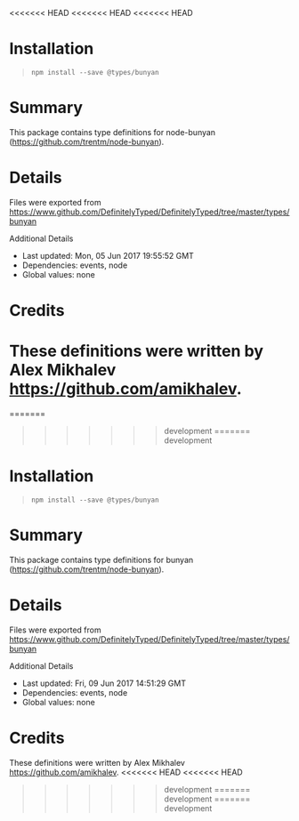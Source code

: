 <<<<<<< HEAD
<<<<<<< HEAD
<<<<<<< HEAD
# Installation
> `npm install --save @types/bunyan`

# Summary
This package contains type definitions for node-bunyan (https://github.com/trentm/node-bunyan).

# Details
Files were exported from https://www.github.com/DefinitelyTyped/DefinitelyTyped/tree/master/types/bunyan

Additional Details
 * Last updated: Mon, 05 Jun 2017 19:55:52 GMT
 * Dependencies: events, node
 * Global values: none

# Credits
These definitions were written by Alex Mikhalev <https://github.com/amikhalev>.
=======
=======
>>>>>>> development
=======
>>>>>>> development
# Installation
> `npm install --save @types/bunyan`

# Summary
This package contains type definitions for bunyan (https://github.com/trentm/node-bunyan).

# Details
Files were exported from https://www.github.com/DefinitelyTyped/DefinitelyTyped/tree/master/types/bunyan

Additional Details
 * Last updated: Fri, 09 Jun 2017 14:51:29 GMT
 * Dependencies: events, node
 * Global values: none

# Credits
These definitions were written by Alex Mikhalev <https://github.com/amikhalev>.
<<<<<<< HEAD
<<<<<<< HEAD
>>>>>>> development
=======
>>>>>>> development
=======
>>>>>>> development
